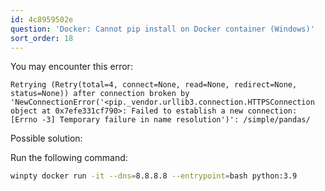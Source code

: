 ```yaml
---
id: 4c8959502e
question: 'Docker: Cannot pip install on Docker container (Windows)'
sort_order: 18
---
```


You may encounter this error:

```
Retrying (Retry(total=4, connect=None, read=None, redirect=None, status=None)) after connection broken by 'NewConnectionError('<pip._vendor.urllib3.connection.HTTPSConnection object at 0x7efe331cf790>: Failed to establish a new connection: [Errno -3] Temporary failure in name resolution')': /simple/pandas/
```

Possible solution:

Run the following command:

```bash
winpty docker run -it --dns=8.8.8.8 --entrypoint=bash python:3.9
```
